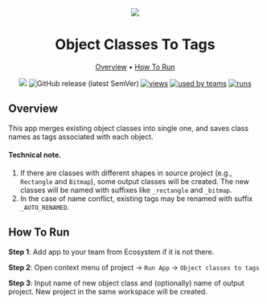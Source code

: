 <div align="center" markdown>
<img src="https://github.com/supervisely-ecosystem/object-class-to-tag/releases/download/v0.1.0/app-poster.png">

# Object Classes To Tags

<p align="center">
  <a href="#Overview">Overview</a> •
  <a href="#How-To-Run">How To Run</a>
</p>

[![](https://img.shields.io/badge/slack-chat-green.svg?logo=slack)](https://supervise.ly/slack)
![GitHub release (latest SemVer)](https://img.shields.io/github/v/release/supervisely-ecosystem/object-class-to-tag)
[![views](https://app.supervise.ly/public/api/v3/ecosystem.counters?repo=supervisely-ecosystem/object-class-to-tag&counter=views&label=views)](https://supervise.ly)
[![used by teams](https://app.supervise.ly/public/api/v3/ecosystem.counters?repo=supervisely-ecosystem/object-class-to-tag&counter=downloads&label=used%20by%20teams)](https://supervise.ly)
[![runs](https://app.supervise.ly/public/api/v3/ecosystem.counters?repo=supervisely-ecosystem/object-class-to-tag&counter=runs&label=runs&123)](https://supervise.ly)

</div>

## Overview

This app merges existing object classes into single one, and saves class names as tags associated with each object. 


#### Technical note.
1. If there are classes with different shapes in source project (e.g., `Rectangle` and `Bitmap`), some output classes will be created. The new classes will be named with suffixes like `_rectangle` and `_bitmap`.
2. In the case of name conflict, existing tags may be renamed with suffix `_AUTO_RENAMED`.  



## How To Run

**Step 1**: Add app to your team from Ecosystem if it is not there.


**Step 2**: Open context menu of project -> `Run App` -> `Object classes to tags` 


**Step 3**: Input name of new object class and (optionally) name of output project. New project in the same workspace will be created.

